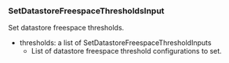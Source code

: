 ### SetDatastoreFreespaceThresholdsInput
Set datastore freespace thresholds.

- thresholds: a list of SetDatastoreFreespaceThresholdInputs
  - List of datastore freespace threshold configurations to set.
